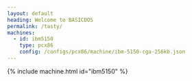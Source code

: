 ```yaml
---
layout: default
heading: Welcome to BASICDOS
permalink: /tasty/
machines:
  - id: ibm5150
    type: pcx86
    config: /configs/pcx86/machine/ibm-5150-cga-256kb.json
---
```


{% include machine.html id="ibm5150" %}
